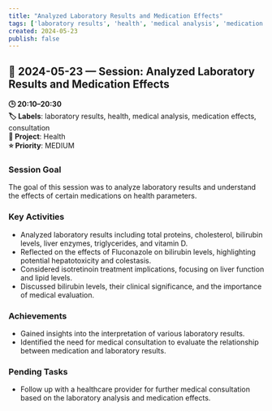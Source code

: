 ```yaml
---
title: "Analyzed Laboratory Results and Medication Effects"
tags: ['laboratory results', 'health', 'medical analysis', 'medication effects', 'consultation']
created: 2024-05-23
publish: false
---
```


## 📅 2024-05-23 — Session: Analyzed Laboratory Results and Medication Effects

**🕒 20:10–20:30**  
**🏷️ Labels**: laboratory results, health, medical analysis, medication effects, consultation  
**📂 Project**: Health  
**⭐ Priority**: MEDIUM  


### Session Goal
The goal of this session was to analyze laboratory results and understand the effects of certain medications on health parameters.

### Key Activities
- Analyzed laboratory results including total proteins, cholesterol, bilirubin levels, liver enzymes, triglycerides, and vitamin D.
- Reflected on the effects of Fluconazole on bilirubin levels, highlighting potential hepatotoxicity and colestasis.
- Considered isotretinoin treatment implications, focusing on liver function and lipid levels.
- Discussed bilirubin levels, their clinical significance, and the importance of medical evaluation.

### Achievements
- Gained insights into the interpretation of various laboratory results.
- Identified the need for medical consultation to evaluate the relationship between medication and laboratory results.

### Pending Tasks
- Follow up with a healthcare provider for further medical consultation based on the laboratory analysis and medication effects.
